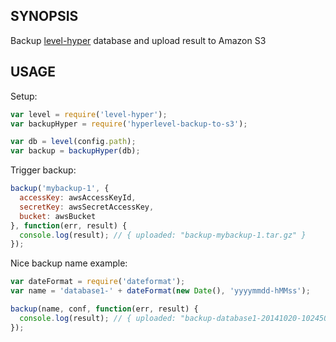 ## SYNOPSIS
Backup [level-hyper](https://www.npmjs.org/package/level-hyper) database and upload result to Amazon S3

## USAGE

Setup:

```js
var level = require('level-hyper');
var backupHyper = require('hyperlevel-backup-to-s3');

var db = level(config.path);
var backup = backupHyper(db);
```

Trigger backup:

```js
backup('mybackup-1', {
  accessKey: awsAccessKeyId,
  secretKey: awsSecretAccessKey,
  bucket: awsBucket
}, function(err, result) {
  console.log(result); // { uploaded: "backup-mybackup-1.tar.gz" }
});
```

Nice backup name example:

```js
var dateFormat = require('dateformat');
var name = 'database1-' + dateFormat(new Date(), 'yyyymmdd-hMMss');

backup(name, conf, function(err, result) {
  console.log(result); // { uploaded: "backup-database1-20141020-102450.tar.gz" }
});
```

